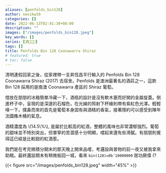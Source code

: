 ```yaml
---
aliases: [penfolds_bin128]
author: nevikw39
categories: []
date: 2022-06-13T02:41:30+08:00
description: ""
images: ["/images/penfolds_bin128.jpeg"]
key_words: []
series: [酒🥃🍷🍺]
tags: []
title: Penfolds Bin 128 Coonawarra Shiraz
# featured: true
# toc: false
---
```


清明連假回家之後，從家裡帶一支昇恆昌平行輸入的 Penfolds Bin 128 Coonawarra Shiraz (2017) 去宿舍。Penfolds 是澳洲最著名的酒莊之一，這款 Bin 128 採用的是南澳 Coonawarra 產區的 Shiraz 葡萄。

借放在朋朋的冰箱簡單冷藏一下，酒瓶的設計是沒有軟木塞而好開的金屬旋蓋。倒進杯子中，呈現的是深邃的石榴色，在光線的照射下杯緣則帶有紫紅色光澤。輕輕嗅一下，撲鼻而來的首先是葡萄本身固有與酒精的香氣，接著隱約可以感受到陳年法國橡木桶的氣息。

酒精濃度為 \\(14.5\\%\\), 是屬於比較高的紅酒，整體的風味也非常濃郁強烈。葡萄的甜味並不特別突出，但單寧的苦澀感十分明顯，嚐起來還有些滑膩。有朋朋則覺得這已經是比較甜的紅酒惹。

我們是在考完微積分期末的那天晚上開來品嚐，考邏設與普物的前一夜又被我拿來助眠。最終邏設期末有稍微板回一城，看來 `bin(128)=0b'10000000` 居功厥偉 (?

{{< figure src="/images/penfolds_bin128.jpeg" width="45%" >}}
